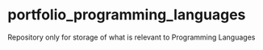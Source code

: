 # portfolio_programming_languages
Repository only for storage of what is relevant to Programming Languages
